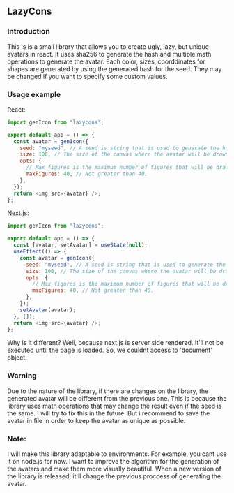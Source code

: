 <!-- Readme skeleton -->

## LazyCons

### Introduction

This is is a small library that allows you to create ugly, lazy, but unique avatars
in react. It uses sha256 to generate the hash and multiple math operations to
generate the avatar. Each color, sizes, coorddinates for shapes are generated
by using the generated hash for the seed. They may be changed if you want to
specify some custom values.

### Usage example

React:

```js
import genIcon from "lazycons";

export default app = () => {
  const avatar = genIcon({
    seed: "myseed", // A seed is string that is used to generate the hash
    size: 100, // The size of the canvas where the avatar will be drawn
    opts: {
      // Max figures is the maximum number of figures that will be drawn. Default is 8
      maxFigures: 40, // Not greater than 40.
    },
  });
  return <img src={avatar} />;
};
```

Next.js:

```js
import genIcon from "lazycons";

export default app = () => {
  const [avatar, setAvatar] = useState(null);
  useEffect(() => {
    const avatar = genIcon({
      seed: "myseed", // A seed is string that is used to generate the hash
      size: 100, // The size of the canvas where the avatar will be drawn
      opts: {
        // Max figures is the maximum number of figures that will be drawn. Default is 8
        maxFigures: 40, // Not greater than 40.
      },
    });
    setAvatar(avatar);
  }, []);
  return <img src={avatar} />;
};
```

Why is it different? Well, because next.js is server side rendered. It'll not be executed
until the page is loaded. So, we couldnt access to 'document' object.

### Warning

Due to the nature of the library, if there are changes on the library, the
generated avatar will be different from the previous one. This is because the
library uses math operations that may change the result even if the seed is the
same. I will try to fix this in the future. But i recommend to save the avatar in
file in order to keep the avatar as unique as possible.

### Note:

I will make this library adaptable to environments. For example, you cant use it on node.js for now.
I want to improve the algorithm for the generation of the avatars and make them more visually beautiful.
When a new version of the library is released, it'll change the previous proccess of generating the avatar.
